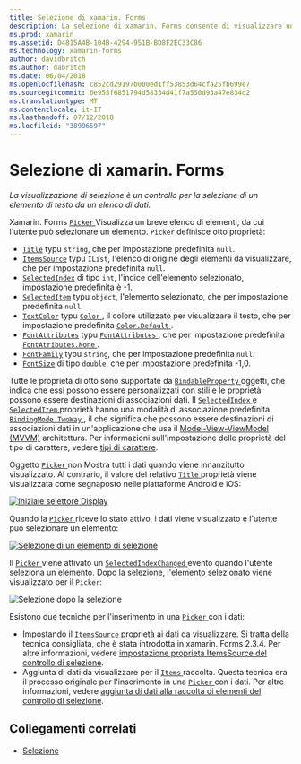 ```yaml
---
title: Selezione di xamarin. Forms
description: La selezione di xamarin. Forms consente di visualizzare un breve elenco di elementi, da cui l'utente può selezionare un elemento. Questo articolo illustra come usare la classe di selezione per selezionare un elemento di testo da un elenco di dati.
ms.prod: xamarin
ms.assetid: D4815A4B-104B-4294-951B-BD8F2EC33C86
ms.technology: xamarin-forms
author: davidbritch
ms.author: dabritch
ms.date: 06/04/2018
ms.openlocfilehash: c852cd29197b000ed1ff53853d64cfa25fb699e7
ms.sourcegitcommit: 6e955f6851794d58334d41f7a550d93a47e834d2
ms.translationtype: MT
ms.contentlocale: it-IT
ms.lasthandoff: 07/12/2018
ms.locfileid: "38996597"
---
```

# <a name="xamarinforms-picker"></a>Selezione di xamarin. Forms

_La visualizzazione di selezione è un controllo per la selezione di un elemento di testo da un elenco di dati._

Xamarin. Forms [ `Picker` ](xref:Xamarin.Forms.Picker) Visualizza un breve elenco di elementi, da cui l'utente può selezionare un elemento. `Picker` definisce otto proprietà:

- [`Title`](xref:Xamarin.Forms.Picker.Title) typu `string`, che per impostazione predefinita `null`.
- [`ItemsSource`](xref:Xamarin.Forms.Picker.ItemsSource) typu `IList`, l'elenco di origine degli elementi da visualizzare, che per impostazione predefinita `null`.
- [`SelectedIndex`](xref:Xamarin.Forms.Picker.SelectedIndex) di tipo `int`, l'indice dell'elemento selezionato, impostazione predefinita è -1.
- [`SelectedItem`](xref:Xamarin.Forms.Picker.SelectedItem) typu `object`, l'elemento selezionato, che per impostazione predefinita `null`.
- [`TextColor`](xref:Xamarin.Forms.Picker.TextColor) typu [ `Color` ](xref:Xamarin.Forms.Color), il colore utilizzato per visualizzare il testo, che per impostazione predefinita [ `Color.Default` ](xref:Xamarin.Forms.Color.Default).
- [`FontAttributes`](xref:Xamarin.Forms.Picker.FontAttributes) typu [ `FontAttributes` ](xref:Xamarin.Forms.FontAttributes), che per impostazione predefinita [ `FontAtributes.None` ](xref:Xamarin.Forms.FontAttributes.None).
- [`FontFamily`](xref:Xamarin.Forms.Picker.FontFamily) typu `string`, che per impostazione predefinita `null`.
- [`FontSize`](xref:Xamarin.Forms.Picker.FontSize) di tipo `double`, che per impostazione predefinita -1,0.

Tutte le proprietà di otto sono supportate da [ `BindableProperty` ](xref:Xamarin.Forms.BindableProperty) oggetti, che indica che essi possono essere personalizzati con stili e le proprietà possono essere destinazioni di associazioni dati. Il [ `SelectedIndex` ](xref:Xamarin.Forms.Picker.SelectedIndex) e [ `SelectedItem` ](xref:Xamarin.Forms.Picker.SelectedItem) proprietà hanno una modalità di associazione predefinita [ `BindingMode.TwoWay` ](xref:Xamarin.Forms.BindingMode.TwoWay), il che significa che possono essere destinazioni di associazioni dati in un'applicazione che usa il [Model-View-ViewModel (MVVM)](~/xamarin-forms/enterprise-application-patterns/mvvm.md) architettura. Per informazioni sull'impostazione delle proprietà del tipo di carattere, vedere [tipi di carattere](~/xamarin-forms/user-interface/text/fonts.md).

Oggetto [ `Picker` ](xref:Xamarin.Forms.Picker) non Mostra tutti i dati quando viene innanzitutto visualizzato. Al contrario, il valore del relativo [ `Title` ](xref:Xamarin.Forms.Picker.Title) proprietà viene visualizzata come segnaposto nelle piattaforme Android e iOS:

[![](images/picker-initial.png "Iniziale selettore Display")](images/picker-initial-large.png#lightbox "iniziale Selezione visualizzazione")

Quando la [ `Picker` ](xref:Xamarin.Forms.Picker) riceve lo stato attivo, i dati viene visualizzato e l'utente può selezionare un elemento:

[![](images/picker-selection.png "Selezione di un elemento di selezione")](images/picker-selection-large.png#lightbox "selezione selezionando un elemento")

Il [ `Picker` ](xref:Xamarin.Forms.Picker) viene attivato un [ `SelectedIndexChanged` ](xref:Xamarin.Forms.Picker.SelectedIndexChanged) evento quando l'utente seleziona un elemento. Dopo la selezione, l'elemento selezionato viene visualizzato per il `Picker`:

![](images/picker-after-selection.png "Selezione dopo la selezione")

Esistono due tecniche per l'inserimento in una [ `Picker` ](xref:Xamarin.Forms.Picker) con i dati:

- Impostando il [ `ItemsSource` ](xref:Xamarin.Forms.Picker.ItemsSource) proprietà ai dati da visualizzare. Si tratta della tecnica consigliata, che è stata introdotta in xamarin. Forms 2.3.4. Per altre informazioni, vedere [impostazione proprietà ItemsSource del controllo di selezione](populating-itemssource.md).
- Aggiunta di dati da visualizzare per il [ `Items` ](xref:Xamarin.Forms.Picker.Items) raccolta. Questa tecnica era il processo originale per l'inserimento in una [ `Picker` ](xref:Xamarin.Forms.Picker) con i dati. Per altre informazioni, vedere [aggiunta di dati alla raccolta di elementi del controllo di selezione](populating-items.md).

## <a name="related-links"></a>Collegamenti correlati

- [Selezione](xref:Xamarin.Forms.Picker)
